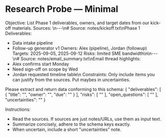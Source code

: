 # Research Probe — Minimal

Objective: List Phase 1 deliverables, owners, and target dates from our kick-off materials.
Sources: \n---\n# Source: notes/kickoff.txt\nPhase 1 Deliverables:
- Data intake pipeline
- Follow-up generator v1
Owners: Alex (pipeline), Jordan (followup)
Targets: 2025-09-05, 2025-09-12
Risks: limited SME bandwidth\n\n---\n# Source: notes/email_summary.txt\nEmail thread highlights:
- Alex confirms start Monday
- Need sign-off on scope by Wed
- Jordan requested timeline table\n
Constraints: Only include items you can justify from the sources. Put maybes in uncertainties.

Please extract and return data conforming to this schema:
{
  "deliverables": [
    {
      "title": "",
      "owner": "",
      "due": ""
    }
  ],
  "risks": [
    ""
  ],
  "open_questions": [
    ""
  ],
  "uncertainties": ""
}

Instructions:
- Read the sources. If sources are just notes/URLs, use them as input text.
- Summarize concisely, adhere to the schema keys exactly.
- When uncertain, include a short "uncertainties" note.
